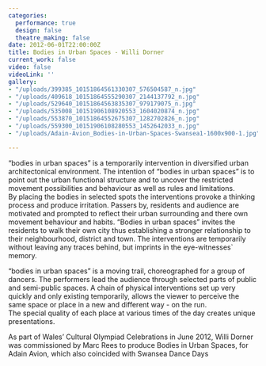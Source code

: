 ```yaml
---
categories:
  performance: true
  design: false
  theatre_making: false
date: 2012-06-01T22:00:00Z
title: Bodies in Urban Spaces - Willi Dorner
current_work: false
video: false
videoLink: ''
gallery:
- "/uploads/399385_10151864561330307_576504587_n.jpg"
- "/uploads/409618_10151864555290307_2144137792_n.jpg"
- "/uploads/529640_10151864563835307_979179075_n.jpg"
- "/uploads/535008_10151906108920553_1604020874_n.jpg"
- "/uploads/553870_10151864552675307_1282702826_n.jpg"
- "/uploads/559300_10151906108280553_1452642033_n.jpg"
- "/uploads/Adain-Avion_Bodies-in-Urban-Spaces-Swansea1-1600x900-1.jpg"

---
```

“bodies in urban spaces” is a temporarily intervention in diversified urban architectonical environment. The intention of “bodies in urban spaces” is to point out the urban functional structure and to uncover the restricted movement possibilities and behaviour as well as rules and limitations.  
By placing the bodies in selected spots the interventions provoke a thinking process and produce irritation. Passers by, residents and audience are motivated and prompted to reflect their urban surrounding and there own movement behaviour and habits. “Bodies in urban spaces” invites the residents to walk their own city thus establishing a stronger relationship to their neighbourhood, district and town. The interventions are temporarily without leaving any traces behind, but imprints in the eye-witnesses\` memory.  
  
“bodies in urban spaces” is a moving trail, choreographed for a group of dancers. The performers lead the audience through selected parts of public and semi-public spaces. A chain of physical interventions set up very quickly and only existing temporarily, allows the viewer to perceive the same space or place in a new and different way - on the run.  
The special quality of each place at various times of the day creates unique presentations.  
  
As part of Wales’ Cultural Olympiad Celebrations in June 2012, Willi Dorner was commissioned by Marc Rees to produce Bodies in Urban Spaces, for Adain Avion, which also coincided with Swansea Dance Days